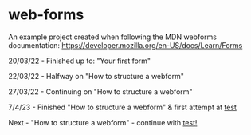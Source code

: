 # web-forms
An example project created when following the MDN webforms documentation: https://developer.mozilla.org/en-US/docs/Learn/Forms


20/03/22 - Finished up to: "Your first form"

22/03/22 - Halfway on "How to structure a webform"

27/03/22 - Continuing on "How to structure a webform"

7/4/23 - Finished "How to structure a webform" & first attempt at [test](https://developer.mozilla.org/en-US/docs/Learn/Forms/How_to_structure_a_web_form#test_your_skills!)


Next - "How to structure a webform" - continue with [test!](https://developer.mozilla.org/en-US/docs/Learn/Forms/How_to_structure_a_web_form#test_your_skills!)
